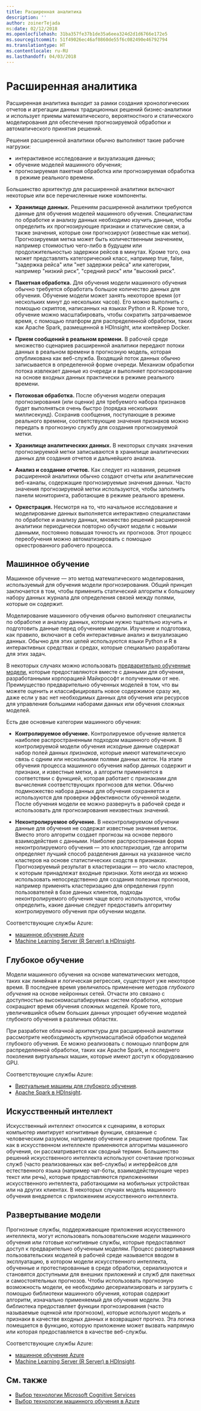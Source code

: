 ```yaml
---
title: Расширенная аналитика
description: ''
author: zoinerTejada
ms:date: 02/12/2018
ms.openlocfilehash: 31ba357fe37b1de35a6eea324d2d1d6766e172e5
ms.sourcegitcommit: 51f49026ec46af0860de55f6c082490e46792794
ms.translationtype: HT
ms.contentlocale: ru-RU
ms.lasthandoff: 04/03/2018
---
```

# <a name="advanced-analytics"></a>Расширенная аналитика

Расширенная аналитика выходит за рамки создания хронологических отчетов и агрегации данных традиционных решений бизнес-аналитики и использует приемы математического, вероятностного и статического моделирования для обеспечения прогнозируемой обработки и автоматического принятия решений.

Решения расширенной аналитики обычно выполняют такие рабочие нагрузки:

* интерактивное исследование и визуализация данных;
* обучение моделей машинного обучения;
* прогнозируемая пакетная обработка или прогнозируемая обработка в режиме реального времени.

Большинство архитектур для расширенной аналитики включают некоторые или все перечисленные ниже компоненты.

* **Хранилище данных.** Решениям расширенной аналитики требуются данные для обучения моделей машинного обучения. Специалистам по обработке и анализу данных необходимо изучить данные, чтобы определить их прогнозирующие признаки и статические связи, а также значения, которые они прогнозируют (известные как метки). Прогнозируемая метка может быть количественным значением, например стоимостью чего-либо в будущем или продолжительностью задержки рейсов в минутах. Кроме того, она может представлять категорический класс, например true, false, "задержка рейса" или "нет задержки рейса" или категории, например "низкий риск", "средний риск" или "высокий риск".

* **Пакетная обработка.** Для обучения модели машинного обучения обычно требуется обработать большое количество данных для обучения. Обучение модели может занять некоторое время (от нескольких минут до нескольких часов). Его можно выполнить с помощью скриптов, написанных на языках Python и R. Кроме того, обучение можно масштабировать, чтобы сократить затрачиваемое время, с помощью платформ для распределенной обработки, таких как Apache Spark, размещенной в HDInsight, или контейнер Docker.

* **Прием сообщений в реальном времени.** В рабочей среде множество сценариев расширенной аналитики передают потоки данных в реальном времени в прогнозную модель, которая опубликована как веб-служба. Входящий поток данных обычно записывается в определенной форме очереди. Механизм обработки потока извлекает данные из очереди и выполняет прогнозирование на основе входных данных практически в режиме реального времени.  

* **Потоковая обработка.** После обучения модели операция прогнозирования (или оценки) для требуемого набора признаков будет выполняться очень быстро (порядка нескольких миллисекунд). Сохранив сообщения, поступающие в режиме реального времени, соответствующие значения признаков можно передать в прогнозную службу для создания прогнозируемой метки.

* **Хранилище аналитических данных.** В некоторых случаях значения прогнозируемой метки записываются в хранилище аналитических данных для создания отчетов и дальнейшего анализа.

* **Анализ и создание отчетов.** Как следует из названия, решения расширенной аналитики обычно создают отчеты или аналитические веб-каналы, содержащие прогнозируемые значения данных. Часто значения прогнозируемой метки используются, чтобы заполнить панели мониторинга, работающие в режиме реального времени.

* **Оркестрация.** Несмотря на то, что начальное исследование и моделирование данных выполняется интерактивно специалистами по обработке и анализу данных, множество решений расширенной аналитики периодически повторно обучают модели с новыми данными, постоянно повышая точность их прогнозов. Этот процесс переобучения можно автоматизировать с помощью оркестрованного рабочего процесса.

## <a name="machine-learning"></a>Машинное обучение
Машинное обучение — это метод математического моделирования, используемый для обучения модели прогнозирования. Общий принцип заключается в том, чтобы применить статический алгоритм к большому набору данных журнала для определения связей между полями, которые он содержит.

Моделирование машинного обучения обычно выполняют специалисты по обработке и анализу данных, которым нужно тщательно изучить и подготовить данные перед обучением модели. Изучение и подготовка, как правило, включают в себя интерактивные анализ и визуализацию данных. Обычно для этих целей используются языки Python и R в интерактивных средствах и средах, которые специально разработаны для этих задач.

В некоторых случаях можно использовать [предварительно обученные модели](/machine-learning-server/install/microsoftml-install-pretrained-models), которые предоставляются вместе с данными для обучения, разработанными корпорацией Майкрософт и полученными от нее. Преимущество предварительно обученных моделей в том, что вы можете оценить и классифицировать новое содержимое сразу же, даже если у вас нет необходимых данных для обучения или ресурсов для управления большими наборами данных или обучения сложных моделей.

Есть две основные категории машинного обучения:

* **Контролируемое обучение.** Контролируемое обучение является наиболее распространенным подходом машинного обучения. В контролируемой модели обучения исходные данные содержат набор полей данных *признаков*, которые имеют математическую связь с одним или несколькими полями данных *меток*. На этапе обучения процесса машинного обучения набор данных содержит и признаки, и известные метки, а алгоритм применяется в соответствии с функцией, которая работает с признаками для вычисления соответствующих прогнозов для метки. Обычно подмножество набора данных для обучения сохраняется и используются для проверки эффективности обученной модели. После обучения модели ее можно развернуть в рабочей среде и использовать для прогнозирования неизвестных значений. 

* **Неконтролируемое обучение.** В неконтролируемом обучении данные для обучения не содержат известные значения меток. Вместо этого алгоритм создает прогнозы на основе первого взаимодействия с данными. Наиболее распространенная форма неконтролируемого обучения — это *кластеризация*, где алгоритм определяет лучший способ разделения данных на указанное число кластеров на основе статистических сходств в признаках. Прогнозируемый результат в кластеризации — это число кластеров, к которым принадлежат входные признаки. Хотя иногда их можно использовать непосредственно для создания полезных прогнозов, например применять кластеризацию для определения групп пользователей в базе данных клиентов, подходы неконтролируемого обучения чаще всего используются, чтобы определить, какие данные следует предоставить алгоритму контролируемого обучения при обучении модели.

Соответствующие службы Azure:

- [машинное обучение Azure](/azure/machine-learning/)
- [Machine Learning Server (R Server) в HDInsight](/azure/hdinsight/r-server/r-server-overview).

## <a name="deep-learning"></a>Глубокое обучение

Модели машинного обучения на основе математических методов, таких как линейная и логическая регрессия, существуют уже некоторое время. В последнее время увеличилось применение методов *глубокого обучения* на основе нейронных сетей. Отчасти это связано с доступностью высокомасштабируемых систем обработки, которые сокращают время обучения сложных моделей. Кроме того, увеличившийся объем больших данных упрощает обучение моделей глубокого обучения в различных областях.

При разработке облачной архитектуры для расширенной аналитики рассмотрите необходимость крупномасштабной обработки моделей глубокого обучения. Ее можно реализовать с помощью платформ для распределенной обработки, таких как Apache Spark, и последнего поколения виртуальных машин, которые имеют доступ к оборудованию GPU.

Соответствующие службы Azure:

- [Виртуальные машины для глубокого обучения](/azure/machine-learning/data-science-virtual-machine/deep-learning-dsvm-overview).
- [Apache Spark в HDInsight](/azure/hdinsight/spark/apache-spark-overview).

## <a name="artificial-intelligence"></a>Искусственный интеллект

Искусственный интеллект относится к сценариям, в которых компьютер имитирует когнитивные функции, связанные с человеческим разумом, например обучение и решение проблем. Так как в искусственном интеллекте применяются алгоритмы машинного обучения, он рассматривается как сводный термин. Большинство решений искусственного интеллекта используют сочетание прогнозных служб (часто реализованных как веб-службы) и интерфейсов для естественного языка (например чат-боты, взаимодействующие через текст или речь), которые предоставляются приложениями искусственного интеллекта, работающими на мобильных устройствах или на других клиентах. В некоторых случаях модель машинного обучения внедряется с приложением искусственного интеллекта. 

## <a name="model-deployment"></a>Развертывание модели

Прогнозные службы, поддерживающие приложения искусственного интеллекта, могут использовать пользовательские модели машинного обучения или готовые когнитивные службы, которые предоставляют доступ к предварительно обученным моделям. Процесс развертывания пользовательских моделей в рабочей среде называется вводом в эксплуатацию, в котором модели искусственного интеллекта, обученные и протестированные в среде обработки, сериализуются и становятся доступными для внешних приложений и служб для пакетных и самостоятельных прогнозов. Чтобы использовать прогнозную возможность модели, ее необходимо десериализировать и загрузить с помощью библиотеки машинного обучения, которая содержит алгоритм, изначально применяемый для обучения модели. Эта библиотека предоставляет функции прогнозирования (часто называемые оценкой или прогнозом), которые используют модель и признаки в качестве входных данных и возвращают прогноз. Эта логика помещается в функцию, которую приложение может вызвать напрямую или которая предоставляется в качестве веб-службы. 

Соответствующие службы Azure:

- [машинное обучение Azure](/azure/machine-learning/)
- [Machine Learning Server (R Server) в HDInsight](/azure/hdinsight/r-server/r-server-overview).


## <a name="see-also"></a>См. также

- [Выбор технологии Microsoft Cognitive Services](../technology-choices/cognitive-services.md)
- [Выбор технологии машинного обучения в Azure](../technology-choices/data-science-and-machine-learning.md)
